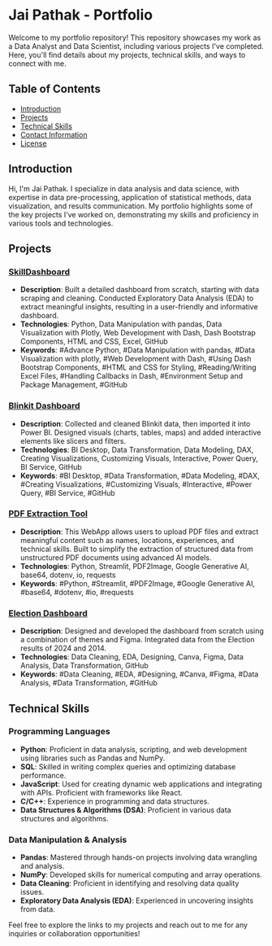 # Jai Pathak - Portfolio

Welcome to my portfolio repository! This repository showcases my work as a Data Analyst and Data Scientist, including various projects I've completed. Here, you'll find details about my projects, technical skills, and ways to connect with me.

## Table of Contents
- [Introduction](#introduction)
- [Projects](#projects)
- [Technical Skills](#technical-skills)
- [Contact Information](#contact-information)
- [License](#license)

## Introduction

Hi, I'm Jai Pathak. I specialize in data analysis and data science, with expertise in data pre-processing, application of statistical methods, data visualization, and results communication. My portfolio highlights some of the key projects I’ve worked on, demonstrating my skills and proficiency in various tools and technologies.

## Projects

### [SkillDashboard](https://skill-dashboard-6.onrender.com/)
- **Description**: Built a detailed dashboard from scratch, starting with data scraping and cleaning. Conducted Exploratory Data Analysis (EDA) to extract meaningful insights, resulting in a user-friendly and informative dashboard.
- **Technologies**: Python, Data Manipulation with pandas, Data Visualization with Plotly, Web Development with Dash, Dash Bootstrap Components, HTML and CSS, Excel, GitHub
- **Keywords**: #Advance Python, #Data Manipulation with pandas, #Data Visualization with plotly, #Web Development with Dash, #Using Dash Bootstrap Components, #HTML and CSS for Styling, #Reading/Writing Excel Files, #Handling Callbacks in Dash, #Environment Setup and Package Management, #GitHub

### [Blinkit Dashboard](https://github.com/jaipathak1972/Blinkit_Dashboard)
- **Description**: Collected and cleaned Blinkit data, then imported it into Power BI. Designed visuals (charts, tables, maps) and added interactive elements like slicers and filters.
- **Technologies**: BI Desktop, Data Transformation, Data Modeling, DAX, Creating Visualizations, Customizing Visuals, Interactive, Power Query, BI Service, GitHub
- **Keywords**: #BI Desktop, #Data Transformation, #Data Modeling, #DAX, #Creating Visualizations, #Customizing Visuals, #Interactive, #Power Query, #BI Service, #GitHub

### [PDF Extraction Tool](https://www.createios.in/)
- **Description**: This WebApp allows users to upload PDF files and extract meaningful content such as names, locations, experiences, and technical skills. Built to simplify the extraction of structured data from unstructured PDF documents using advanced AI models.
- **Technologies**: Python, Streamlit, PDF2Image, Google Generative AI, base64, dotenv, io, requests
- **Keywords**: #Python, #Streamlit, #PDF2Image, #Google Generative AI, #base64, #dotenv, #io, #requests


### [Election Dashboard](https://github.com/jaipathak1972/Power-BI-Election-Dashboard)
- **Description**: Designed and developed the dashboard from scratch using a combination of themes and Figma. Integrated data from the Election results of 2024 and 2014.
- **Technologies**: Data Cleaning, EDA, Designing, Canva, Figma, Data Analysis, Data Transformation, GitHub
- **Keywords**: #Data Cleaning, #EDA, #Designing, #Canva, #Figma, #Data Analysis, #Data Transformation, #GitHub

## Technical Skills

### Programming Languages
- **Python**: Proficient in data analysis, scripting, and web development using libraries such as Pandas and NumPy.
- **SQL**: Skilled in writing complex queries and optimizing database performance.
- **JavaScript**: Used for creating dynamic web applications and integrating with APIs. Proficient with frameworks like React.
- **C/C++**: Experience in programming and data structures.
- **Data Structures & Algorithms (DSA)**: Proficient in various data structures and algorithms.

### Data Manipulation & Analysis
- **Pandas**: Mastered through hands-on projects involving data wrangling and analysis.
- **NumPy**: Developed skills for numerical computing and array operations.
- **Data Cleaning**: Proficient in identifying and resolving data quality issues.
- **Exploratory Data Analysis (EDA)**: Experienced in uncovering insights from data.


Feel free to explore the links to my projects and reach out to me for any inquiries or collaboration opportunities!

